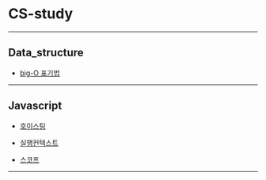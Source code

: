 # CS-study

---

## Data_structure

- [big-O 표기법](https://github.com/ChangSuLee00/CS-study/blob/main/data_structure/big-O.md)

---

## Javascript

- [호이스팅](https://github.com/ChangSuLee00/CS-study/blob/main/javascript/hoisting.md)

- [실행컨텍스트](https://github.com/ChangSuLee00/CS-study/blob/main/javascript/Execution%20context.md)

- [스코프](https://github.com/ChangSuLee00/CS-study/blob/main/javascript/scope.md)
---
